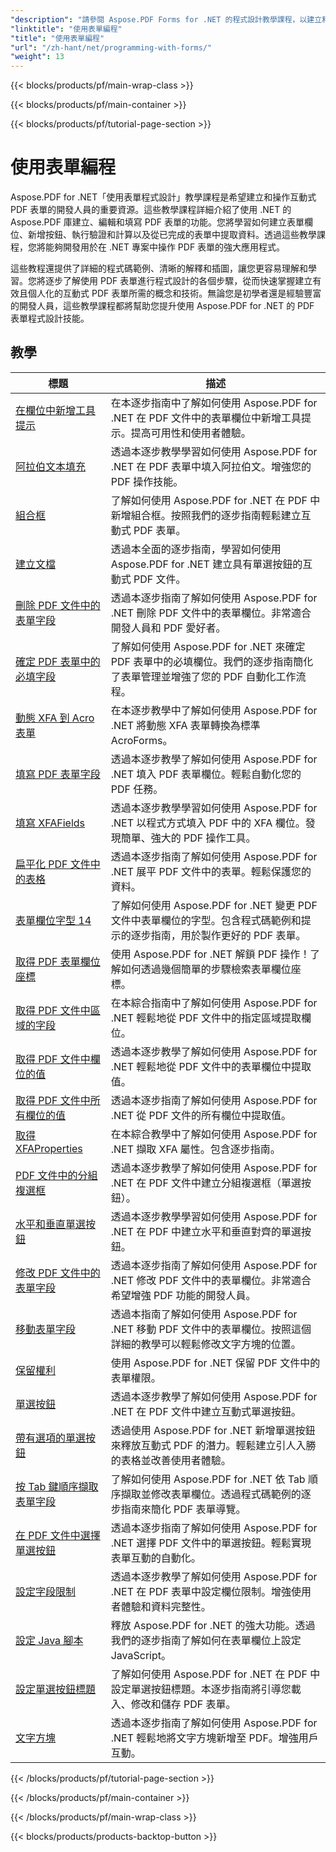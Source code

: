 ```yaml
---
"description": "請參閱 Aspose.PDF Forms for .NET 的程式設計教學課程，以建立和管理 PDF 檔案中的互動式表單。"
"linktitle": "使用表單編程"
"title": "使用表單編程"
"url": "/zh-hant/net/programming-with-forms/"
"weight": 13
---
```


{{< blocks/products/pf/main-wrap-class >}}

{{< blocks/products/pf/main-container >}}

{{< blocks/products/pf/tutorial-page-section >}}

# 使用表單編程

Aspose.PDF for .NET「使用表單程式設計」教學課程是希望建立和操作互動式 PDF 表單的開發人員的重要資源。這些教學課程詳細介紹了使用 .NET 的 Aspose.PDF 庫建立、編輯和填寫 PDF 表單的功能。您將學習如何建立表單欄位、新增按鈕、執行驗證和計算以及從已完成的表單中提取資料。透過這些教學課程，您將能夠開發用於在 .NET 專案中操作 PDF 表單的強大應用程式。

這些教程還提供了詳細的程式碼範例、清晰的解釋和插圖，讓您更容易理解和學習。您將逐步了解使用 PDF 表單進行程式設計的各個步驟，從而快速掌握建立有效且個人化的互動式 PDF 表單所需的概念和技術。無論您是初學者還是經驗豐富的開發人員，這些教學課程都將幫助您提升使用 Aspose.PDF for .NET 的 PDF 表單程式設計技能。

## 教學
|標題 |描述 |
| --- | --- | 
| [在欄位中新增工具提示](./add-tooltip-to-field/) |在本逐步指南中了解如何使用 Aspose.PDF for .NET 在 PDF 文件中的表單欄位中新增工具提示。提高可用性和使用者體驗。 |  
| [阿拉伯文本填充](./arabic-text-filling/) |透過本逐步教學學習如何使用 Aspose.PDF for .NET 在 PDF 表單中填入阿拉伯文。增強您的 PDF 操作技能。 |  
| [組合框](./combo-box/) |了解如何使用 Aspose.PDF for .NET 在 PDF 中新增組合框。按照我們的逐步指南輕鬆建立互動式 PDF 表單。 |  
| [建立文檔](./create-doc/) |透過本全面的逐步指南，學習如何使用 Aspose.PDF for .NET 建立具有單選按鈕的互動式 PDF 文件。 |  
| [刪除 PDF 文件中的表單字段](./delete-form-field/) |透過本逐步指南了解如何使用 Aspose.PDF for .NET 刪除 PDF 文件中的表單欄位。非常適合開發人員和 PDF 愛好者。 |  
| [確定 PDF 表單中的必填字段](./determine-required-field/) |了解如何使用 Aspose.PDF for .NET 來確定 PDF 表單中的必填欄位。我們的逐步指南簡化了表單管理並增強了您的 PDF 自動化工作流程。 |  
| [動態 XFA 到 Acro 表單](./dynamic-xfa-to-acro-form/) |在本逐步教學中了解如何使用 Aspose.PDF for .NET 將動態 XFA 表單轉換為標準 AcroForms。 |  
| [填寫 PDF 表單字段](./fill-form-field/) |透過本逐步教學了解如何使用 Aspose.PDF for .NET 填入 PDF 表單欄位。輕鬆自動化您的 PDF 任務。 |  
| [填寫 XFAFields](./fill-xfafields/) |透過本逐步教學學習如何使用 Aspose.PDF for .NET 以程式方式填入 PDF 中的 XFA 欄位。發現簡單、強大的 PDF 操作工具。 |  
| [扁平化 PDF 文件中的表格](./flatten-forms/) |透過本逐步指南了解如何使用 Aspose.PDF for .NET 展平 PDF 文件中的表單。輕鬆保護您的資料。 |  
| [表單欄位字型 14](./form-field-font-14/) |了解如何使用 Aspose.PDF for .NET 變更 PDF 文件中表單欄位的字型。包含程式碼範例和提示的逐步指南，用於製作更好的 PDF 表單。 |  
| [取得 PDF 表單欄位座標](./get-coordinates/) |使用 Aspose.PDF for .NET 解鎖 PDF 操作！了解如何透過幾個簡單的步驟檢索表單欄位座標。 |  
| [取得 PDF 文件中區域的字段](./get-fields-from-region/) |在本綜合指南中了解如何使用 Aspose.PDF for .NET 輕鬆地從 PDF 文件中的指定區域提取欄位。 |  
| [取得 PDF 文件中欄位的值](./get-value-from-field/) |透過本逐步教學了解如何使用 Aspose.PDF for .NET 輕鬆地從 PDF 文件中的表單欄位中提取值。 |  
| [取得 PDF 文件中所有欄位的值](./get-values-from-all-fields/) |透過本逐步指南了解如何使用 Aspose.PDF for .NET 從 PDF 文件的所有欄位中提取值。 |  
| [取得 XFAProperties](./get-xfaproperties/) |在本綜合教學中了解如何使用 Aspose.PDF for .NET 擷取 XFA 屬性。包含逐步指南。 |  
| [PDF 文件中的分組複選框](./grouped-check-boxes/) |透過本逐步教學了解如何使用 Aspose.PDF for .NET 在 PDF 文件中建立分組複選框（單選按鈕）。 |  
| [水平和垂直單選按鈕](./horizontally-and-vertically-radio-buttons/) |透過本逐步教學學習如何使用 Aspose.PDF for .NET 在 PDF 中建立水平和垂直對齊的單選按鈕。 |  
| [修改 PDF 文件中的表單字段](./modify-form-field/) |透過本逐步指南了解如何使用 Aspose.PDF for .NET 修改 PDF 文件中的表單欄位。非常適合希望增強 PDF 功能的開發人員。 |  
| [移動表單字段](./move-form-field/) |透過本指南了解如何使用 Aspose.PDF for .NET 移動 PDF 文件中的表單欄位。按照這個詳細的教學可以輕鬆修改文字方塊的位置。 |  
| [保留權利](./preserve-rights/) |使用 Aspose.PDF for .NET 保留 PDF 文件中的表單權限。 |  
| [單選按鈕](./radio-button/) |透過本逐步教學了解如何使用 Aspose.PDF for .NET 在 PDF 文件中建立互動式單選按鈕。 |  
| [帶有選項的單選按鈕](./radio-button-with-options/) |透過使用 Aspose.PDF for .NET 新增單選按鈕來釋放互動式 PDF 的潛力。輕鬆建立引人入勝的表格並改善使用者體驗。 |  
| [按 Tab 鍵順序擷取表單字段](./retrieve-form-field-in-tab-order/) |了解如何使用 Aspose.PDF for .NET 依 Tab 順序擷取並修改表單欄位。透過程式碼範例的逐步指南來簡化 PDF 表單導覽。 |  
| [在 PDF 文件中選擇單選按鈕](./select-radio-button/) |透過本逐步指南了解如何使用 Aspose.PDF for .NET 選擇 PDF 文件中的單選按鈕。輕鬆實現表單互動的自動化。 |  
| [設定字段限制](./set-field-limit/) |透過本逐步教學了解如何使用 Aspose.PDF for .NET 在 PDF 表單中設定欄位限制。增強使用者體驗和資料完整性。 |  
| [設定 Java 腳本](./set-java-script/) |釋放 Aspose.PDF for .NET 的強大功能。透過我們的逐步指南了解如何在表單欄位上設定 JavaScript。 |  
| [設定單選按鈕標題](./set-radio-button-caption/) |了解如何使用 Aspose.PDF for .NET 在 PDF 中設定單選按鈕標題。本逐步指南將引導您載入、修改和儲存 PDF 表單。 |  
| [文字方塊](./text-box/) |透過本逐步指南了解如何使用 Aspose.PDF for .NET 輕鬆地將文字方塊新增至 PDF。增強用戶互動。 |  

{{< /blocks/products/pf/tutorial-page-section >}}

{{< /blocks/products/pf/main-container >}}

{{< /blocks/products/pf/main-wrap-class >}}

{{< blocks/products/products-backtop-button >}}